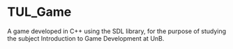 # TUL_Game
A game developed in C++ using the SDL library, for the purpose of studying the subject Introduction to Game Development at UnB.

